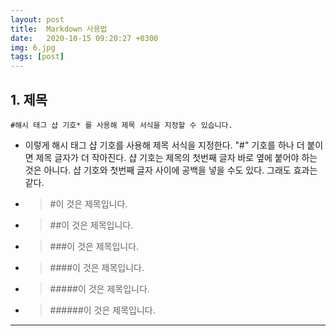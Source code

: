 ```yaml
---
layout: post
title:  Markdown 사용법
date:   2020-10-15 09:20:27 +0300
img: 6.jpg
tags: [post]
---
```



## 1. 제목

```
#해시 태그 샵 기호* 를 사용해 제목 서식을 지정할 수 있습니다.
```


- 이렇게 해시 태그 샵 기호를 사용해 제목 서식을 지정한다. "#" 기호를 하나 더 붙이면 제목 글자가 더 작아진다. 샵 기호는 제목의 첫번째 글자 바로 옆에 붙어야 하는 것은 아니다. 샵 기호와 첫번째 글자 사이에 공백을 넣을 수도 있다. 그래도 효과는 같다.

- > #이 것은 제목입니다.
- > ##이 것은 제목입니다.
- > ###이 것은 제목입니다.
- > ####이 것은 제목입니다.
- > #####이 것은 제목입니다.
- > ######이 것은 제목입니다.

_ _ _









